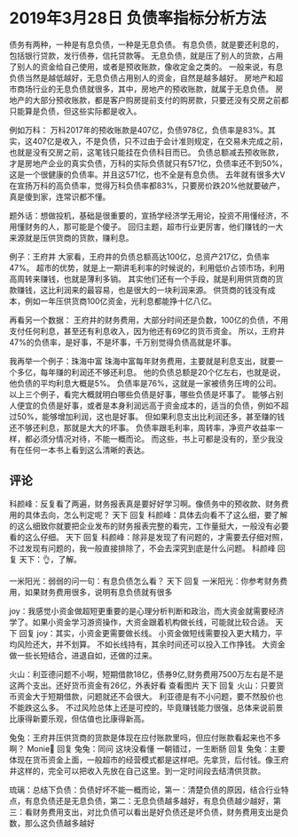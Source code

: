 # 2019年3月28日 负债率指标分析方法 
[负债率指标分析方法]: (https://articles.zsxq.com/id_go6w99vv88lb.html)

债务有两种，一种是有息负债，一种是无息负债。
有息负债，就是要还利息的，包括银行贷款，发行债券，信托贷款等。
无息负债，就是压了别人的货款，占用了别人的资金给自己使用，或者是预收账款，像收定金之类的。
一般来说，有息负债当然是越低越好，无息负债占用别人的资金，自然是越多越好。
房地产和超市商场行业的无息负债就很多，其中，房地产的预收账款，就属于无息负债。
房地产的大部分预收账款，都是客户购房提前支付的购房款，只要还没有交房之前都只能算是负债，但这些实际都是收入。

例如万科：
万科2017年的预收账款是407亿，负债978亿，负债率是83%。其实，这407亿是收入，不是负债，只不过由于会计准则规定，在交易未完成之前，也就是没有交房之前，这笔钱只能挂在负债科目而已。
负债总额减去预收账款，才是房地产企业的真实负债，万科的实际负债就只有571亿，负债率还不到50%，这是一个很健康的负债率。并且这571亿，也不全是有息负债。
去年就有很多大V在宣扬万科的高负债率，觉得万科负债率都83%，只要房价跌20%他就要破产，真是傻到家，连常识都不懂。

题外话：想做投机，基础是很重要的，宣扬学经济学无用论，投资不用懂经济，不用懂财务的人，那可能是个傻子。
回归主题，超市行业更厉害，他们赚钱的一大来源就是压供货商的货款，赚利息。

例子：王府井
大家看，王府井的负债总额高达100亿，总资产217亿，负债率47%。
超市的优势，就是上一期讲毛利率的时候说的，利用低价占领市场，利用高周转来赚钱，也就是薄利多销。
其实他们还有一个手段，就是利用供货商的货款赚钱，这比利润来的最容易，也是很大的一块利润来源。
供货商的钱没有成本，例如一年压供货商100亿资金，光利息都能挣十亿八亿。

再看另一个数据：
王府井的财务费用，大部分时间还是负数，100亿的负债，不用支付任何利息，甚至还有利息收入，因为他还有69亿的货币资金。
所以，王府井47%的负债率，是好事，不是坏事，千万别觉得负债高就是坏事。

我再举一个例子：珠海中富
珠海中富每年财务费用，主要就是利息支出，就要一个多亿，每年赚的利润还不够还利息。
他的负债总额是20个亿左右，也就是说，他负债的平均利息大概是5%。
负债率是76%，这就是一家被债务压垮的公司。
以上三个例子，看完大概就明白哪些负债是好事，哪些负债是坏事了。
能够占别人便宜的负债是好事，或者是本身利润远高于资金成本的，适当的负债，例如不超过50%，能够增加利润，这也是好事。
但如果利息支出比利润还多，甚至赚的钱还不够还利息，那就是大大的坏事。
负债率跟毛利率，周转率，净资产收益率一样，都必须分情况对待，不能一概而论。
而这些，书上可都是没有的，至少我没有在任何一本书上看到这么清晰的表达。

## 评论
科颜峰：反复看了两遍，财务报表真是要好好学习啊。像债务中的预收款、财务费用的具体去向，怎么判定呢？
天下 回复 科颜峰：具体去向看不了这么细，要了解的这么细致你就要把企业发布的财务报表完整的看完，工作量挺大，一般没有必要看的这么仔细。
天下 回复 科颜峰：除非是发现了有问题的，才需要去仔细对照，不过发现有问题的，我一般直接排除了，不会去深究到底是什么问题。
科颜峰 回复 天下：👌，了解。

一米阳光：弱弱的问一句：有息负债怎么看？
天下 回复 一米阳光：你参考财务费用，如果财务费用很多，说明有息负债就有很多

joy：我感觉小资金做超短更重要的是心理分析判断和政治，而大资金就需要经济学了。如果小资金学习游资操作，大资金跟着机构做长线，可能就比较合适。
天下 回复 joy：其实，小资金更需要做长线。
小资金做短线需要投入更大精力，平均风险还大，并不划算。
不如长线持有，其余时间还可以投入工作挣钱。
大资金做一些长短结合，进退自如，还做的过来。

火山：利亚德问题不小啊，短期借款18亿，债券9亿,财务费用7500万左右是不是这两个支出。还好货币资金有26亿，外表好看 查看图片 
天下 回复 火山：只要货币资金大于短期借款，问题就还不会很大。
利亚德是有不小问题，要不然股价也不能跌这么多。
不过风险总体上还是可控的，毕竟赚钱能力很强，总体来说前景比康得新要乐观，但估值也比康得新高。

兔兔：王府井压供货商的货款是体现在应付账款里吗，但应付账款看起来也不多啊？
Monie🍊 回复 兔兔：同问 这块没看懂
一朝错过，一生断肠 回复 兔兔：主要体现在货币资金上面，一般超市的经营模式都是这样吧。先拿货，后付钱。像王府井这样的，完全可以把收入先放在自己这里。到一定时间段去结清供货款。

琉璃：总结下负债：负债好坏不能一概而论，第一：清楚负债的原因，结合行业特点，有息负债还是无息负债，第二：无息负债越多越好，有息负债越少越好，第三：看财务费用支出，对比负债可以看出是好负债还是坏负债，财务费用支出是负数，那么这负债越多越好